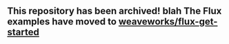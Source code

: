 ## This repository has been archived! blah The Flux examples have moved to [weaveworks/flux-get-started](https://github.com/weaveworks/flux-get-started)
